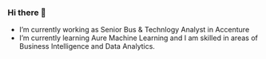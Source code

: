 ### Hi there 👋

<!--
**DeenaSwaminathanKumaravel/DeenaSwaminathanKumaravel** is a ✨ _special_ ✨ repository because its `README.md` (this file) appears on your GitHub profile.

Here are some ideas to get you started:
-->
- I’m currently working as Senior Bus & Technlogy Analyst in Accenture
- I’m currently learning Aure Machine Learning and I am skilled in areas of Business Intelligence and Data Analytics.




